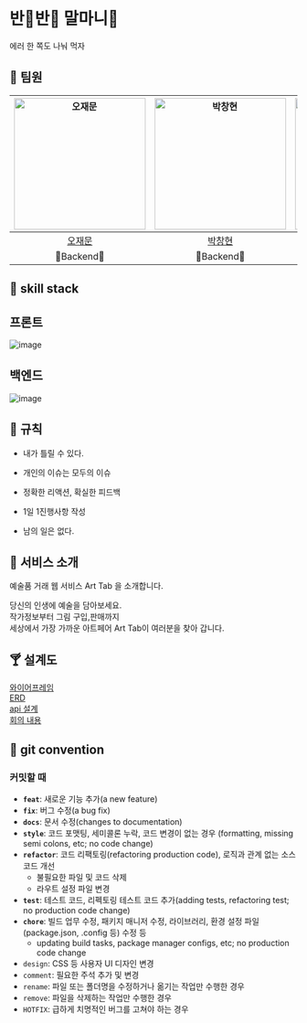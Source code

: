 # 반🍖반🍗 말마니🍻

에러 한 쪽도 나눠 먹자


## 🦷 팀원
|<img src="https://lab.ssafy.com/uploads/-/system/user/avatar/3706/avatar.png?width=400" width="230px;" alt="오재문"/>| <img src="https://secure.gravatar.com/avatar/d971e1b10959c5b19d0c6d98069b3d8d?s=800&d=identicon" width="230px;" alt="박창현"/>|<img src="https://secure.gravatar.com/avatar/ec47db8d724e462e92c510a548279e62?s=800&d=identicon" width="230px;" alt="박해인"/>|<img src="https://secure.gravatar.com/avatar/45331f87f9cc8dd8fb042c0ff310d666?s=800&d=identicon" width="230px;" alt="배나영"/>|<img src="https://secure.gravatar.com/avatar/710ed197c74c72677243a59a3581afb6?s=800&d=identicon" width="230px;" alt="백철연"/>|<img src="https://secure.gravatar.com/avatar/98f66880dc16c2436bfe4369e878449e?s=800&d=identicon" width="230px;" alt="신미래"/>|
|:---:|:---:|:---:|:---:|:---:|:---:|
|[오재문](https://lab.ssafy.com/tph01198) |[박창현](https://lab.ssafy.com/pch1656) |[박해인](https://lab.ssafy.com/haein.hannah.park)| [배나영](https://lab.ssafy.com/qoskdud15)|[백철연](https://lab.ssafy.com/backcy1) |[신미래](https://lab.ssafy.com/sml6209) |
|🍗Backend🥩|🍗Backend🍖|🍗Frontend🍖|🍗Backend🍖|🍗Frontend🍖|🍗Frontend🍖|

## 🥞 skill stack
## 프론트
![image](https://user-images.githubusercontent.com/51963264/151294450-66afc357-0c6e-4519-a577-4a181408677a.png)

## 백엔드
![image](https://user-images.githubusercontent.com/51963264/151294406-764f2f5a-d778-41b0-87d2-2f92421e07cd.png)





## :pencil: 규칙 

* 내가 틀릴 수 있다.

* 개인의 이슈는 모두의 이슈

* 정확한 리액션, 확실한 피드백

* 1일 1진행사항 작성

* 남의 일은 없다.

## 🥨 서비스 소개

예술품 거래 웹 서비스 Art Tab 을 소개합니다.


당신의 인생에 예술을 담아보세요.   
작가정보부터 그림 구입,판매까지   
세상에서 가장 가까운 아트페어 Art Tab이 여러분을 찾아 갑니다.
## 🍸 설계도

[와이어프레임](https://www.figma.com/file/lfozAybsvjkkbNYzhUdi4l/%EB%B0%98%EB%B0%98%EB%A7%90%EB%A7%88%EB%8B%88?node-id=0%3A1)   
[ERD](https://www.erdcloud.com/d/gNfGpb3YLzHWH2cnw)   
[api 설계](https://documenter.getpostman.com/view/5813163/UVXqFYVJ)   
[회의 내용](https://haeinpark.notion.site/2-1-fdfb2b569362442ab99f07bb4a5aa04a)

## 🍳 git convention
### 커밋할 때

- **`feat`**: 새로운 기능 추가(a new feature)
- **`fix`**: 버그 수정(a bug fix)
- **`docs`**: 문서 수정(changes to documentation)
- **`style`**: 코드 포맷팅, 세미콜론 누락, 코드 변경이 없는 경우 (formatting, missing semi colons, etc; no code change)
- **`refactor`**: 코드 리팩토링(refactoring production code), 로직과 관계 없는 소스 코드 개선
    - 불필요한 파일 및 코드 삭제
    - 라우트 설정 파일 변경
- **`test`**: 테스트 코드, 리펙토링 테스트 코드 추가(adding tests, refactoring test; no production code change)
- **`chore`**: 빌드 업무 수정, 패키지 매니저 수정, 라이브러리, 환경 설정 파일(package.json, .config 등) 수정 등
    - updating build tasks, package manager configs, etc; no production code change
- `design`: CSS 등 사용자 UI 디자인 변경
- `comment`: 필요한 주석 추가 및 변경
- `rename`: 파일 또는 폴더명을 수정하거나 옮기는 작업만 수행한 경우
- `remove`: 파일을 삭제하는 작업만 수행한 경우
- `HOTFIX`: 급하게 치명적인 버그를 고쳐야 하는 경우